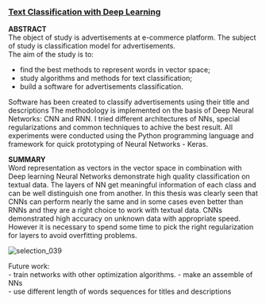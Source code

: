 ### [Text Classification with Deep Learning](https://github.com/tankz0r/Bachelor_thesis/blob/master/Thesis/thesis.pdf)

**ABSTRACT**  
The object of study is advertisements at e-commerce platform. The subject of study is classification model for advertisements.  
The aim of the study is to:  
- find the best methods to represent words in vector space;
- study algorithms and methods for text classification;
- build a software for advertisements classification.
  
Software has been created to classify advertisements using their title and descriptions
The methodology is implemented on the basis of Deep Neural Networks: CNN and RNN. I tried different architectures of NNs, special regularizations and common techniques to achive the best result. All experiments were conducted using the Python programming language and framework for quick prototyping of Neural Networks - Keras. 

**SUMMARY**  
Word representation as vectors in the vector space in combination with Deep learning Neural Networks demonstrate high quality classification on textual data. The layers of NN get meaningful information of each class and can be well distinguish one from another. In this thesis was clearly seen that CNNs can perform nearly the same and in some cases even better than RNNs and they are a right choice to work with textual data. CNNs demonstrated high accuracy on unknown data with appropriate speed. However it is necessary to spend some time to pick the right regularization for layers to avoid overfitting problems.  

![selection_039](https://user-images.githubusercontent.com/13698885/45641871-fb6f7500-bab6-11e8-949b-f0a51d1c5840.jpg)

Future work:  
	- train networks with other optimization algorithms.
	- make an assemble of NNs  
	- use different length of words sequences for titles and descriptions  
